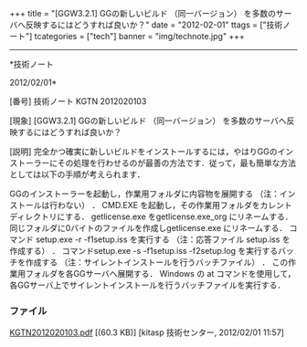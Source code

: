 ﻿+++
title = "[GGW3.2.1] GGの新しいビルド （同一バージョン） を多数のサーバへ反映するにはどうすれば良いか？"
date = "2012-02-01"
ttags = ["技術ノート"]
tcategories = ["tech"]
banner = "img/technote.jpg"
+++

-----------------------------------------------------------------------------------------------------------------------------

*技術ノート

2012/02/01*


[番号]
技術ノート KGTN 2012020103

[現象]
[GGW3.2.1] GGの新しいビルド （同一バージョン）
を多数のサーバへ反映するにはどうすれば良いか？

[説明]
完全かつ確実に新しいビルドをインストールするには，やはりGGのインストーラーにその処理を行わせるのが最善の方法です．従って，最も簡単な方法としては以下の手順が考えられます．

GGのインストーラーを起動し，作業用フォルダに内容物を展開する
（注：インストールは行わない） ．
CMD.EXE を起動し，その作業用フォルダをカレントディレクトリにする．
getlicense.exe をgetlicense.exe_org にリネームする．
同じフォルダに0バイトのファイルを作成しgetlicense.exe にリネームする．
コマンド setup.exe -r -f1setup.iss を実行する （注：応答ファイル
setup.iss を作成する） ．
コマンドsetup.exe -s -f1setup.iss -f2setup.log
を実行するバッチを作成する
（注：サイレントインストールを行うバッチファイル） ．
この作業用フォルダを各GGサーバへ展開する．
Windows の at
コマンドを使用して，各GGサーバ上でサイレントインストールを行うバッチファイルを実行する．


### ファイル

 
 


[KGTN2012020103.pdf](http://techreport.kitasp.net/attachments/download/827/KGTN2012020103.pdf)
 [(60.3 KB)] [kitasp 技術センター, 2012/02/01
11:57]


 


 

